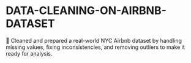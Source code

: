 # DATA-CLEANING-ON-AIRBNB-DATASET
🧹 Cleaned and prepared a real-world NYC Airbnb dataset by handling missing values, fixing inconsistencies, and removing outliers to make it ready for analysis.
